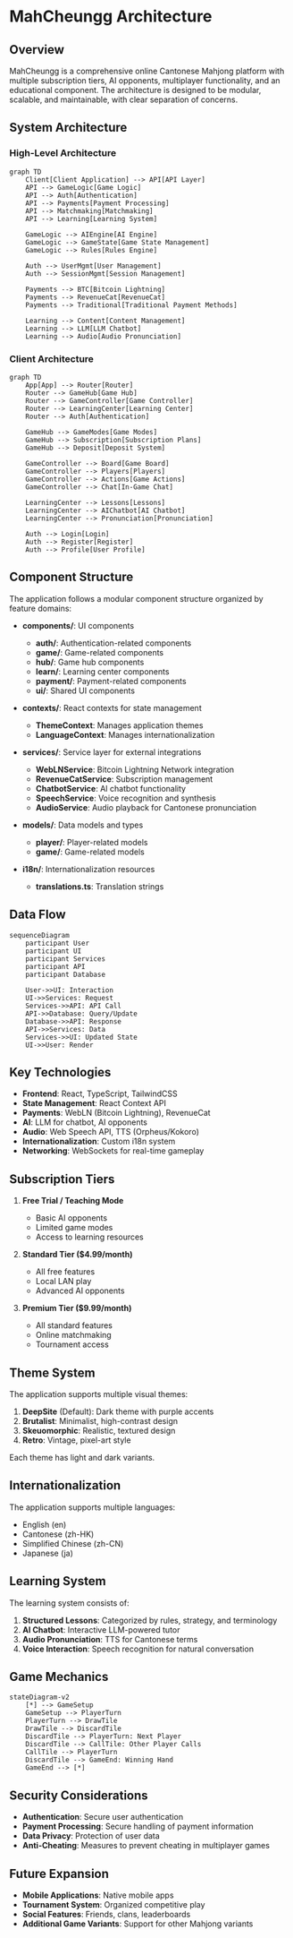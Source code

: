 # MahCheungg Architecture

## Overview

MahCheungg is a comprehensive online Cantonese Mahjong platform with multiple subscription tiers, AI opponents, multiplayer functionality, and an educational component. The architecture is designed to be modular, scalable, and maintainable, with clear separation of concerns.

## System Architecture

### High-Level Architecture

```mermaid
graph TD
    Client[Client Application] --> API[API Layer]
    API --> GameLogic[Game Logic]
    API --> Auth[Authentication]
    API --> Payments[Payment Processing]
    API --> Matchmaking[Matchmaking]
    API --> Learning[Learning System]
    
    GameLogic --> AIEngine[AI Engine]
    GameLogic --> GameState[Game State Management]
    GameLogic --> Rules[Rules Engine]
    
    Auth --> UserMgmt[User Management]
    Auth --> SessionMgmt[Session Management]
    
    Payments --> BTC[Bitcoin Lightning]
    Payments --> RevenueCat[RevenueCat]
    Payments --> Traditional[Traditional Payment Methods]
    
    Learning --> Content[Content Management]
    Learning --> LLM[LLM Chatbot]
    Learning --> Audio[Audio Pronunciation]
```

### Client Architecture

```mermaid
graph TD
    App[App] --> Router[Router]
    Router --> GameHub[Game Hub]
    Router --> GameController[Game Controller]
    Router --> LearningCenter[Learning Center]
    Router --> Auth[Authentication]
    
    GameHub --> GameModes[Game Modes]
    GameHub --> Subscription[Subscription Plans]
    GameHub --> Deposit[Deposit System]
    
    GameController --> Board[Game Board]
    GameController --> Players[Players]
    GameController --> Actions[Game Actions]
    GameController --> Chat[In-Game Chat]
    
    LearningCenter --> Lessons[Lessons]
    LearningCenter --> AIChatbot[AI Chatbot]
    LearningCenter --> Pronunciation[Pronunciation]
    
    Auth --> Login[Login]
    Auth --> Register[Register]
    Auth --> Profile[User Profile]
```

## Component Structure

The application follows a modular component structure organized by feature domains:

- **components/**: UI components
  - **auth/**: Authentication-related components
  - **game/**: Game-related components
  - **hub/**: Game hub components
  - **learn/**: Learning center components
  - **payment/**: Payment-related components
  - **ui/**: Shared UI components

- **contexts/**: React contexts for state management
  - **ThemeContext**: Manages application themes
  - **LanguageContext**: Manages internationalization

- **services/**: Service layer for external integrations
  - **WebLNService**: Bitcoin Lightning Network integration
  - **RevenueCatService**: Subscription management
  - **ChatbotService**: AI chatbot functionality
  - **SpeechService**: Voice recognition and synthesis
  - **AudioService**: Audio playback for Cantonese pronunciation

- **models/**: Data models and types
  - **player/**: Player-related models
  - **game/**: Game-related models

- **i18n/**: Internationalization resources
  - **translations.ts**: Translation strings

## Data Flow

```mermaid
sequenceDiagram
    participant User
    participant UI
    participant Services
    participant API
    participant Database
    
    User->>UI: Interaction
    UI->>Services: Request
    Services->>API: API Call
    API->>Database: Query/Update
    Database->>API: Response
    API->>Services: Data
    Services->>UI: Updated State
    UI->>User: Render
```

## Key Technologies

- **Frontend**: React, TypeScript, TailwindCSS
- **State Management**: React Context API
- **Payments**: WebLN (Bitcoin Lightning), RevenueCat
- **AI**: LLM for chatbot, AI opponents
- **Audio**: Web Speech API, TTS (Orpheus/Kokoro)
- **Internationalization**: Custom i18n system
- **Networking**: WebSockets for real-time gameplay

## Subscription Tiers

1. **Free Trial / Teaching Mode**
   - Basic AI opponents
   - Limited game modes
   - Access to learning resources

2. **Standard Tier ($4.99/month)**
   - All free features
   - Local LAN play
   - Advanced AI opponents

3. **Premium Tier ($9.99/month)**
   - All standard features
   - Online matchmaking
   - Tournament access

## Theme System

The application supports multiple visual themes:

1. **DeepSite** (Default): Dark theme with purple accents
2. **Brutalist**: Minimalist, high-contrast design
3. **Skeuomorphic**: Realistic, textured design
4. **Retro**: Vintage, pixel-art style

Each theme has light and dark variants.

## Internationalization

The application supports multiple languages:

- English (en)
- Cantonese (zh-HK)
- Simplified Chinese (zh-CN)
- Japanese (ja)

## Learning System

The learning system consists of:

1. **Structured Lessons**: Categorized by rules, strategy, and terminology
2. **AI Chatbot**: Interactive LLM-powered tutor
3. **Audio Pronunciation**: TTS for Cantonese terms
4. **Voice Interaction**: Speech recognition for natural conversation

## Game Mechanics

```mermaid
stateDiagram-v2
    [*] --> GameSetup
    GameSetup --> PlayerTurn
    PlayerTurn --> DrawTile
    DrawTile --> DiscardTile
    DiscardTile --> PlayerTurn: Next Player
    DiscardTile --> CallTile: Other Player Calls
    CallTile --> PlayerTurn
    DiscardTile --> GameEnd: Winning Hand
    GameEnd --> [*]
```

## Security Considerations

- **Authentication**: Secure user authentication
- **Payment Processing**: Secure handling of payment information
- **Data Privacy**: Protection of user data
- **Anti-Cheating**: Measures to prevent cheating in multiplayer games

## Future Expansion

- **Mobile Applications**: Native mobile apps
- **Tournament System**: Organized competitive play
- **Social Features**: Friends, clans, leaderboards
- **Additional Game Variants**: Support for other Mahjong variants
